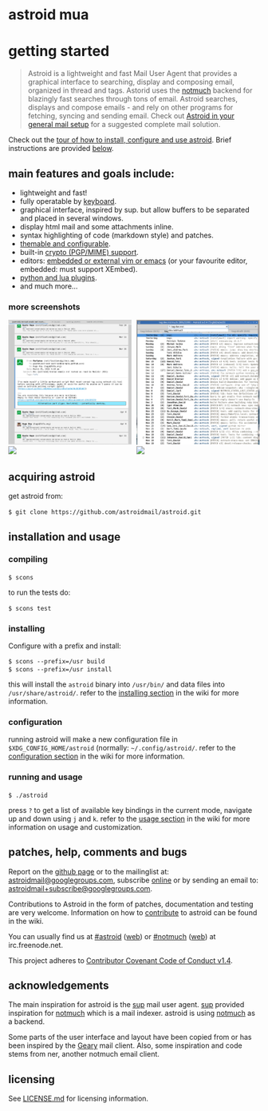 # astroid mua

# getting started

> Astroid is a lightweight and fast Mail User Agent that provides a graphical interface to searching, display and composing email, organized in thread and tags. Astorid uses the [notmuch](http://notmuchmail.org/) backend for blazingly fast searches through tons of email. Astroid searches, displays and compose emails - and rely on other programs for fetching, syncing and sending email. Check out [Astroid in your general mail setup](https://github.com/astroidmail/astroid/wiki/Astroid-in-your-general-mail-setup) for a suggested complete  mail solution.

Check out the [tour of how to install, configure and use astroid](https://github.com/astroidmail/astroid/wiki). Brief instructions are provided [below](#acquiring-astroid).

## main features and goals include:
* lightweight and fast!
* fully operatable by [keyboard](https://github.com/astroidmail/astroid/wiki/Customizing-key-bindings).
* graphical interface, inspired by sup. but allow buffers to be separated and placed in several windows.
* display html mail and some attachments inline.
* syntax highlighting of code (markdown style) and patches.
* [themable and configurable](https://github.com/astroidmail/astroid/wiki/Customizing-the-user-interface).
* built-in [crypto (PGP/MIME) support](https://github.com/astroidmail/astroid/wiki/Signing%2C-Encrypting-and-Decrypting).
* editors: [embedded or external vim or emacs](https://github.com/astroidmail/astroid/wiki/Customizing-editor) (or your favourite editor, embedded: must support XEmbed).
* [python and lua plugins](https://github.com/astroidmail/astroid/wiki/Plugins).
* and much more...

### more screenshots
  <a href="https://raw.githubusercontent.com/astroidmail/astroid/master/doc/astroid-thread-view.png">
    <img src="https://raw.githubusercontent.com/astroidmail/astroid/master/doc/astroid-thread-view.png" width="49%">
  </a> <a href="https://raw.githubusercontent.com/astroidmail/astroid/master/doc/astroid-searching.png">
    <img src="https://raw.githubusercontent.com/astroidmail/astroid/master/doc/astroid-searching.png" width="49%" style="float: right;">
  </a>
  <a href="https://raw.githubusercontent.com/astroidmail/astroid/master/doc/astroid-editor-vim.png">
    <img src="https://raw.githubusercontent.com/astroidmail/astroid/master/doc/astroid-editor-vim.png" width="49%">
  </a> <a href="https://raw.githubusercontent.com/astroidmail/astroid/master/doc/astroid-compose-code-highlight.png">
    <img src="https://raw.githubusercontent.com/astroidmail/astroid/master/doc/astroid-compose-code-highlight.png" width="49%" style="float: right;">
  </a>

## acquiring astroid

get astroid from:

` $ git clone https://github.com/astroidmail/astroid.git `

## installation and usage

### compiling

` $ scons `

to run the tests do:

` $ scons test `

### installing

Configure with a prefix and install:
```
$ scons --prefix=/usr build
$ scons --prefix=/usr install
```

this will install the `astroid` binary into `/usr/bin/` and data files into `/usr/share/astroid/`. refer to the [installing section](https://github.com/astroidmail/astroid/wiki/Compiling-and-Installing) in the wiki for more information.

### configuration

running astroid will make a new configuration file in `$XDG_CONFIG_HOME/astroid` (normally: `~/.config/astroid/`. refer to the [configuration section](https://github.com/astroidmail/astroid/wiki/Astroid-setup) in the wiki for more information.

### running and usage

` $ ./astroid `

press `?` to get a list of available key bindings in the current mode, navigate up and down using `j` and `k`. refer to the [usage section](https://github.com/astroidmail/astroid/wiki#usage) in the wiki for more information on usage and customization.

## patches, help, comments and bugs

Report on the [github page](https://github.com/astroidmail/astroid) or to the mailinglist at: [astroidmail@googlegroups.com](https://groups.google.com/forum/#!forum/astroidmail), subscribe [online](https://groups.google.com/forum/#!forum/astroidmail) or by sending an email to:
[astroidmail+subscribe@googlegroups.com](mailto:astroidmail+subscribe@googlegroups.com).

Contributions to Astroid in the form of patches, documentation and testing are
very welcome. Information on how to
[contribute](https://github.com/astroidmail/astroid/wiki/Contributing) to astroid
can be found in the wiki.

You can usually find us at <a href="irc://irc.freenode.net/#astroid">#astroid</a> ([web](https://webchat.freenode.net/?channels=#astroid)) or <a href="irc://irc.freenode.net/#notmuch">#notmuch</a> ([web](https://webchat.freenode.net/?channels=#notmuch)) at irc.freenode.net.

This project adheres to [Contributor Covenant Code of Conduct v1.4](http://contributor-covenant.org/version/1/4/).

## acknowledgements

  The main inspiration for astroid is the [sup] mail user agent. [sup]
  provided inspiration for [notmuch] which is a mail indexer. astroid is
  using [notmuch] as a backend.

  Some parts of the user interface and layout have been copied from or has been
  inspired by the [Geary] mail client. Also, some inspiration and code stems from
  ner, another notmuch email client.

[sup]: http://sup-heliotrope.github.io
[notmuch]: http://notmuchmail.org/
[Geary]: http://www.yorba.org/projects/geary/
[gmime]: http://spruce.sourceforge.net/gmime/
[webkit]: http://webkitgtk.org/
[GPL]: https://www.gnu.org/copyleft/gpl.html
[scons]: http://www.scons.org/
[git]: http://git-scm.com/
[C++11]: http://en.wikipedia.org/wiki/C%2B%2B11
[boost]: http://www.boost.org/
[GTK+]: http://www.gtk.org/
[glib]: https://developer.gnome.org/glib/
[boost::property_tree]: http://www.boost.org/doc/libs/1_56_0/doc/html/property_tree.html

## licensing

See [LICENSE.md](./LICENSE.md) for licensing information.
